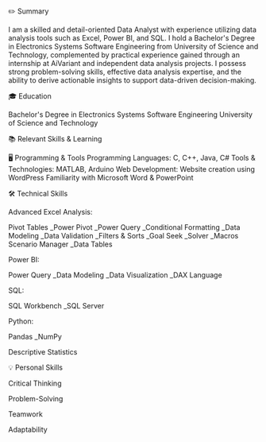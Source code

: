 ✏️ Summary

I am a skilled and detail-oriented Data Analyst with experience utilizing data analysis tools such as Excel, Power BI, and SQL. I hold a Bachelor's Degree in Electronics Systems Software Engineering from University of Science and Technology, complemented by practical experience gained through an internship at AiVariant and independent data analysis projects. I possess strong problem-solving skills, effective data analysis expertise, and the ability to derive actionable insights to support data-driven decision-making.

🎓 Education

Bachelor's Degree in Electronics Systems Software Engineering
University of Science and Technology

📚 Relevant Skills & Learning

🖥️ Programming & Tools
Programming Languages: C, C++, Java, C#
Tools & Technologies: MATLAB, Arduino
Web Development: Website creation using WordPress
Familiarity with Microsoft Word & PowerPoint

🛠️ Technical Skills

Advanced Excel Analysis:

Pivot Tables
_Power Pivot
_Power Query
_Conditional Formatting
_Data Modeling
_Data Validation
_Filters & Sorts
_Goal Seek
_Solver
_Macros
Scenario Manager
_Data Tables

Power BI:

Power Query
_Data Modeling
_Data Visualization
_DAX Language

SQL:

SQL Workbench
_SQL Server

Python:

Pandas
_NumPy

Descriptive Statistics

💡 Personal Skills

Critical Thinking

Problem-Solving

Teamwork

Adaptability

